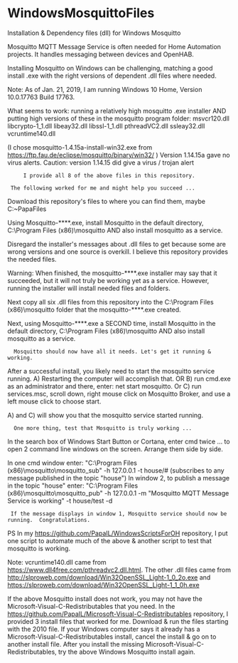# WindowsMosquittoFiles
Installation & Dependency files (dll) for Windows Mosquitto

Mosquitto MQTT Message Service is often needed for Home Automation projects.
 It handles messaging between devices and OpenHAB.

 Installing Mosquitto on Windows can be challenging, matching a good install .exe 
     with the right versions of dependent .dll files where needed.

Note: As of Jan. 21, 2019, I am running Windows 10 Home, Version 10.0.17763 Build 17763.

   What seems to work:  running a relatively high mosquitto .exe installer
     AND putting high versions of these in the mosquitto program folder:  	msvcr120.dll
       libcrypto-1_1.dll  libeay32.dll  libssl-1_1.dll  pthreadVC2.dll  ssleay32.dll  vcruntime140.dll

(I chose mosquitto-1.4.15a-install-win32.exe from https://ftp.fau.de/eclipse/mosquitto/binary/win32/ )
     Version 1.14.15a gave no virus alerts.  Caution: version 1.14.15 did give a virus / trojan alert

         I provide all 8 of the above files in this repository.

     The following worked for me and might help you succeed ...
 
   Download this repository's files to where you can find them, maybe C:\~PapaFiles
 
Using Mosquitto-****.exe, install Mosquitto in the default directory, C:\Program Files (x86)\mosquitto
    AND also install mosquitto as a service.

Disregard the installer's messages about .dll files to get because
      some are wrong versions and one source is overkill.
         I believe this repository provides the needed files.

 Warning: When finished, the mosquitto-****.exe installer may say that it succeeded, 
     but it will not truly be working yet as a service.
 However, running the installer will install needed files and folders.

Next copy all six .dll files from this repository into the C:\Program Files (x86)\mosquitto folder that the mosquitto-****.exe created.

   Next, using Mosquitto-****.exe a SECOND time, 
install Mosquitto in the default directory, C:\Program Files (x86)\mosquitto
    AND also install mosquitto as a service.

      Mosquitto should now have all it needs. Let's get it running & working.
    
After a successful install, you likely need to start the mosquitto service running.
   A) Restarting the computer will accomplish that.
OR B) run cmd.exe as an administrator and there, enter:  net start mosquitto.
    Or C) run services.msc, scroll down,
        right mouse click on Mosquitto Broker, and use a left mouse click to choose start.
        
A) and C) will show you that the mosquitto service started running.

      One more thing, test that Mosquitto is truly working ...

In the search box of Windows Start Button or Cortana, enter cmd twice ...
   to open 2 command line windows on the screen. Arrange them side by side.
   
In one cmd window enter: "C:\Program Files (x86)\mosquitto\mosquitto_sub" -h 127.0.0.1 -t house/#
    (subscribes to any message published in the topic "house")
       In window 2, to publish a message in the topic "house" enter:
"C:\Program Files (x86)\mosquitto\mosquitto_pub" -h 127.0.0.1 -m "Mosquitto MQTT Message Service is working" -t house/test -d

     If the message displays in window 1, Mosquitto service should now be running.  Congratulations.

PS In my https://github.com/PapaIL/WindowsScriptsForOH repository, I put one script to automate much of the above & another script to test that mosquitto is working.
         
   Note: vcruntime140.dll came from https://www.dll4free.com/pthreadvc2.dll.html.
The other .dll files came from http://slproweb.com/download/Win32OpenSSL_Light-1_0_2o.exe
   and https://slproweb.com/download/Win32OpenSSL_Light-1_1_0h.exe
   
If the above Mosquitto install does not work, you may not have the Microsoft-Visual-C-Redistributables that you need. In the https://github.com/PapaIL/Microsoft-Visual-C-Redistributables repository, I provided 3 install files that worked for me. Download & run the files starting with the 2010 file.  If your Windows computer says it already has a Microsoft-Visual-C-Redistributables install, cancel the install & go on to another install file. After you install the missing Microsoft-Visual-C-Redistributables, try the above Windows Mosquitto install again.
